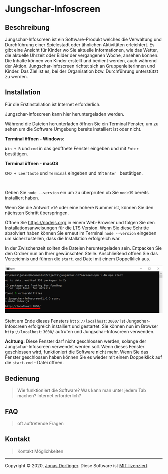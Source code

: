 # Jungschar-Infoscreen

## Beschreibung

Jungschar-Infoscreen ist ein Software-Produkt welches die Verwaltung und Durchführung einer Spielestadt oder ähnlichen Aktivitäten erleichtert. Es gibt eine Ansicht für Kinder wo Sie aktuelle Informationen, wie das Wetter, die aktuelle Uhrzeit oder Bilder der vergangenen Woche, ansehen können. Die Inhalte können von Kinder erstellt und bedient werden, auch während der Aktion. Jungschar-Infoscreen richtet sich an GruppenleiterInnen und Kinder. Das Ziel ist es, bei der Organisation bzw. Durchführung unterstützt zu werden.

## Installation

Für die Erstinstallation ist Internet erforderlich. 

Jungschar-Infoscreen kann hier heruntergeladen werden.

Während die Dateien herunterladen öffnen Sie ein Terminal Fenster, um zu sehen um die Software Umgebung bereits installiert ist oder nicht.

**Terminal öffnen - Windows**:

``Win + R`` und ``cmd`` in das geöffnete Fenster eingeben und mit ``Enter`` bestätigen.

**Terminal öffnen - macOS**

``CMD + Leertaste`` und ``Terminal`` eingeben und mit ``Enter `` bestätigen.

<br>

Geben Sie ``node --version`` ein um zu überprüfen ob Sie ``nodeJS`` bereits installiert haben. 

Wenn Sie die Antwort ``v10`` oder eine höhere Nummer ist, können Sie den nächsten Schritt überspringen.

Öffnen Sie https://nodejs.org/ in einem Web-Browser und folgen Sie den Installationsanweisungen für die LTS Version. Wenn Sie diese Schritte absolviert haben können Sie erneut im Terminal ``node --version`` eingeben um sicherzustellen, dass die Installation erfolgreich war.

In der Zwischenzeit sollten die Dateien heruntergeladen sein. Entpacken Sie den Ordner nun an Ihrer gewünschten Stelle. Anschließend öffnen Sie das Verzeichnis und führen die ``start.cmd`` Datei mit einem Doppelklick aus. 

![start](./docs/start.png)

Steht am Ende dieses Fensters ``http://localhost:3000/`` ist Jungschar-Infoscreen erfolgreich installiert und gestartet. Sie können nun im Browser ``http://localhost:3000/`` aufrufen und Jungschar-Infoscreen verwenden.

**Achtung:** Diese Fenster darf nicht geschlossen werden, solange der Jungschar-Infoscreen verwendet werden soll. Wenn dieses Fenster geschlossen wird, funktioniert die Software nicht mehr. Wenn Sie das Fenster geschlossen haben können Sie es wieder mit einem Doppelklick auf die ``start.cmd`` - Datei öffnen.

## Bedienung

> Wie funktioniert die Software? Was kann man unter jedem Tab machen? Internet erforderlich?

## FAQ

> oft auftretende Fragen

## Kontakt

> Kontakt Möglichkeiten

<hr>

Copyright © 2020, [Jonas Dorfinger](https://dorfingerjonas.at/). Diese Software ist [MIT lizenziert](./LICENSE).

